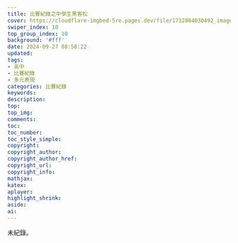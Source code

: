 ```yaml
---
title: 比賽紀錄之中學生黑客松
cover: https://cloudflare-imgbed-5re.pages.dev/file/1732084030492_image.png
swiper_index: 10
top_group_index: 10
background: '#fff'
date: 2024-09-27 08:58:22
updated:
tags:
- 高中
- 比賽紀錄
- 多元表現
categories: 比賽紀錄
keywords:
description:
top:
top_img:
comments:
toc:
toc_number:
toc_style_simple:
copyright:
copyright_author:
copyright_author_href:
copyright_url:
copyright_info:
mathjax:
katex:
aplayer:
highlight_shrink:
aside:
ai:
---
```

未紀錄。
